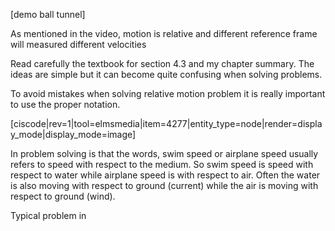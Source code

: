 
[demo ball tunnel]

As mentioned in the video, motion is relative and different reference frame will measured different velocities

Read carefully the textbook for section 4.3 and my chapter summary. The ideas are simple but it can become quite confusing when solving problems. 

To avoid mistakes when solving relative motion problem it is really important to use the proper notation. 

[ciscode|rev=1|tool=elmsmedia|item=4277|entity_type=node|render=display_mode|display_mode=image]

<lrndesign-sidenote label="Instructor Note" icon="bookmark" bg-color="#c2e5f2">
In problem solving is that the words, swim speed or airplane speed  usually refers to speed with respect to the medium. So swim speed is speed with respect to water while airplane speed is with respect to air. Often the water is also moving with respect to ground (current) while the air is moving with respect to ground (wind). 
</lrndesign-sidenote>

Typical problem in 